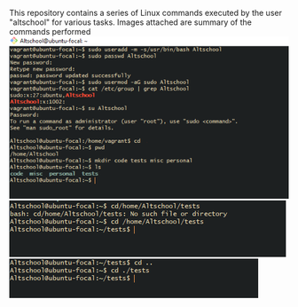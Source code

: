 This repository contains a series of Linux commands executed by the user "altschool" for various tasks. Images attached are summary of the commands performed
![picture](./Assgn2.PNG)
![picture](./Assgna.PNG)
![picture](./Assgnb.PNG)
